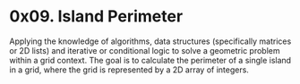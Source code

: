 # 0x09. Island Perimeter
Applying the knowledge of algorithms, data structures (specifically matrices or 2D lists)
and iterative or conditional logic to solve a geometric problem within a grid context.
The goal is to calculate the perimeter of a single island in a grid, where the grid is represented by a 2D array of integers.
